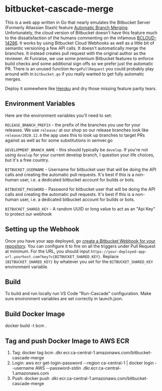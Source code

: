 # bitbucket-cascade-merge

This is a web app written in Go that nearly emulates the Bitbucket Server
(Formerly Atlassian Stash) feature [Automatic Branch Merging](https://confluence.atlassian.com/bitbucketserver/automatic-branch-merging-776639993.html).
Unfortunately, the cloud version of Bitbucket doesn't have this feature much to the dissatisfaction of the humans 
commenting on the infamous [BCLOUD-14286](https://jira.atlassian.com/browse/BCLOUD-14286). It works by using Bitbucket 
Cloud Webhooks as well as a little bit of semantic versioning a few API calls. It doesn't automatically merge the branches.
It instead creates pull request with the original author as the reviewer. At Funraise, we use some premium Bitbucket features 
to enforce build checks and some additional sign offs so we prefer just the automatic PR. There is an unused function 
`MergePullRequest` you could probably play around with in `bitbucket.go` if you really wanted to get fully automatic merges. 


Deploy it somewhere like [Heroku](https://devcenter.heroku.com/articles/getting-started-with-go#deploy-the-app
) and dry those missing feature parity tears.


## Environment Variables

Here are the environment variables you'll need to set:

`RELEASE_BRANCH_PREFIX` - the prefix of the branches you use for your releases. We use `release/` at our shop so our 
release branches look like `release/2020.12.0` the app uses this to look up branches to target PRs against as well as 
for some substitutions in semver.go

`DEVELOPMENT_BRANCH_NAME` - this should typically be `develop`. If you're not using `develop` for your current develop 
branch, I question your life choices, but it's a free country.
 
`BITBUCKET_USERNAME` - Username for bitbucket user that will be doing the API calls and creating the automatic pull 
requests. It's best if this is a non-human user, i.e. a dedicated bitbucket account for builds or bots.

`BITBUCKET_PASSWORD` - Password for bitbucket user that will be doing the API calls and creating the automatic pull 
                     requests. It's best if this is a non-human user, i.e. a dedicated bitbucket account for builds or bots.

`BITBUCKET_SHARED_KEY` - A random UUID or long value to act as an "Api Key" to protect our webhook

## Setting up the Webhook

Once you have your app deployed, go [create a Bitbucket Webhook for your repository](https://support.atlassian.com/bitbucket-cloud/docs/manage-webhooks/).
You can configure it to fire on all the triggers under Pull Request at minimum. For the URL, you should input
`https://your-deployed-app-url.yourhost.com?key?={BITBUCKET_SHARED_KEY}`. Replace `{BITBUCKET_SHARED_KEY}` by whatever 
you set for the `BITBUCKET_SHARED_KEY` environment variable. 

## Build
To build and run locally run VS Code "Run-Cascade" configuration.
Make sure environment variables are set correctly in launch.json.

## Build Docker Image
docker build -t bcm .

## Tag and push Docker Image to AWS ECR
1. Tag: docker tag bcm <xxxxxxxxxxxxxx>.dkr.ecr.ca-central-1.amazonaws.com/bitbucket-cascade-merge
2. Login: aws ecr get-login-password --region ca-central-1 | docker login --username AWS --password-stdin <xxxxxxxxxxxxxx>.dkr.ecr.ca-central-1.amazonaws.com
3. Push: docker push <xxxxxxxxxxxxxx>.dkr.ecr.ca-central-1.amazonaws.com/bitbucket-cascade-merge  



